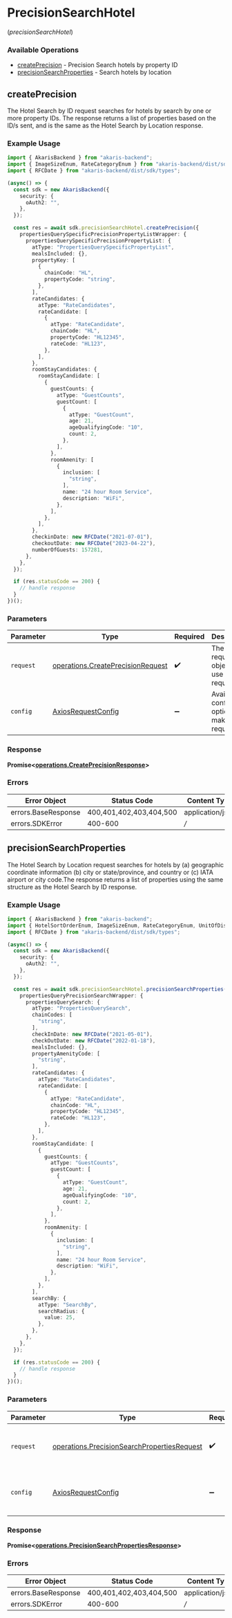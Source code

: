 # PrecisionSearchHotel
(*precisionSearchHotel*)

### Available Operations

* [createPrecision](#createprecision) - Precision Search hotels by property ID
* [precisionSearchProperties](#precisionsearchproperties) - Search hotels by location

## createPrecision

The Hotel Search by ID request searches for hotels by search by one or more property IDs. The response returns a list of properties based on the ID/s sent, and is the same as the Hotel Search by Location response.

### Example Usage

```typescript
import { AkarisBackend } from "akaris-backend";
import { ImageSizeEnum, RateCategoryEnum } from "akaris-backend/dist/sdk/models/shared";
import { RFCDate } from "akaris-backend/dist/sdk/types";

(async() => {
  const sdk = new AkarisBackend({
    security: {
      oAuth2: "",
    },
  });

  const res = await sdk.precisionSearchHotel.createPrecision({
    propertiesQuerySpecificPrecisionPropertyListWrapper: {
      propertiesQuerySpecificPrecisionPropertyList: {
        atType: "PropertiesQuerySpecificPropertyList",
        mealsIncluded: {},
        propertyKey: [
          {
            chainCode: "HL",
            propertyCode: "string",
          },
        ],
        rateCandidates: {
          atType: "RateCandidates",
          rateCandidate: [
            {
              atType: "RateCandidate",
              chainCode: "HL",
              propertyCode: "HL12345",
              rateCode: "HL123",
            },
          ],
        },
        roomStayCandidates: {
          roomStayCandidate: [
            {
              guestCounts: {
                atType: "GuestCounts",
                guestCount: [
                  {
                    atType: "GuestCount",
                    age: 21,
                    ageQualifyingCode: "10",
                    count: 2,
                  },
                ],
              },
              roomAmenity: [
                {
                  inclusion: [
                    "string",
                  ],
                  name: "24 hour Room Service",
                  description: "WiFi",
                },
              ],
            },
          ],
        },
        checkinDate: new RFCDate("2021-07-01"),
        checkoutDate: new RFCDate("2023-04-22"),
        numberOfGuests: 157281,
      },
    },
  });

  if (res.statusCode == 200) {
    // handle response
  }
})();
```

### Parameters

| Parameter                                                                                  | Type                                                                                       | Required                                                                                   | Description                                                                                |
| ------------------------------------------------------------------------------------------ | ------------------------------------------------------------------------------------------ | ------------------------------------------------------------------------------------------ | ------------------------------------------------------------------------------------------ |
| `request`                                                                                  | [operations.CreatePrecisionRequest](../../sdk/models/operations/createprecisionrequest.md) | :heavy_check_mark:                                                                         | The request object to use for the request.                                                 |
| `config`                                                                                   | [AxiosRequestConfig](https://axios-http.com/docs/req_config)                               | :heavy_minus_sign:                                                                         | Available config options for making requests.                                              |


### Response

**Promise<[operations.CreatePrecisionResponse](../../sdk/models/operations/createprecisionresponse.md)>**
### Errors

| Error Object            | Status Code             | Content Type            |
| ----------------------- | ----------------------- | ----------------------- |
| errors.BaseResponse     | 400,401,402,403,404,500 | application/json        |
| errors.SDKError         | 400-600                 | */*                     |

## precisionSearchProperties

The Hotel Search by Location request searches for hotels by (a) geographic coordinate information (b) city or state/province, and country or (c) IATA airport or city code.The response returns a list of properties using the same structure as the Hotel Search by ID response.

### Example Usage

```typescript
import { AkarisBackend } from "akaris-backend";
import { HotelSortOrderEnum, ImageSizeEnum, RateCategoryEnum, UnitOfDistanceEnum } from "akaris-backend/dist/sdk/models/shared";
import { RFCDate } from "akaris-backend/dist/sdk/types";

(async() => {
  const sdk = new AkarisBackend({
    security: {
      oAuth2: "",
    },
  });

  const res = await sdk.precisionSearchHotel.precisionSearchProperties({
    propertiesQueryPrecisionSearchWrapper: {
      propertiesQuerySearch: {
        atType: "PropertiesQuerySearch",
        chainCodes: [
          "string",
        ],
        checkInDate: new RFCDate("2021-05-01"),
        checkOutDate: new RFCDate("2022-01-18"),
        mealsIncluded: {},
        propertyAmenityCode: [
          "string",
        ],
        rateCandidates: {
          atType: "RateCandidates",
          rateCandidate: [
            {
              atType: "RateCandidate",
              chainCode: "HL",
              propertyCode: "HL12345",
              rateCode: "HL123",
            },
          ],
        },
        roomStayCandidate: [
          {
            guestCounts: {
              atType: "GuestCounts",
              guestCount: [
                {
                  atType: "GuestCount",
                  age: 21,
                  ageQualifyingCode: "10",
                  count: 2,
                },
              ],
            },
            roomAmenity: [
              {
                inclusion: [
                  "string",
                ],
                name: "24 hour Room Service",
                description: "WiFi",
              },
            ],
          },
        ],
        searchBy: {
          atType: "SearchBy",
          searchRadius: {
            value: 25,
          },
        },
      },
    },
  });

  if (res.statusCode == 200) {
    // handle response
  }
})();
```

### Parameters

| Parameter                                                                                                      | Type                                                                                                           | Required                                                                                                       | Description                                                                                                    |
| -------------------------------------------------------------------------------------------------------------- | -------------------------------------------------------------------------------------------------------------- | -------------------------------------------------------------------------------------------------------------- | -------------------------------------------------------------------------------------------------------------- |
| `request`                                                                                                      | [operations.PrecisionSearchPropertiesRequest](../../sdk/models/operations/precisionsearchpropertiesrequest.md) | :heavy_check_mark:                                                                                             | The request object to use for the request.                                                                     |
| `config`                                                                                                       | [AxiosRequestConfig](https://axios-http.com/docs/req_config)                                                   | :heavy_minus_sign:                                                                                             | Available config options for making requests.                                                                  |


### Response

**Promise<[operations.PrecisionSearchPropertiesResponse](../../sdk/models/operations/precisionsearchpropertiesresponse.md)>**
### Errors

| Error Object            | Status Code             | Content Type            |
| ----------------------- | ----------------------- | ----------------------- |
| errors.BaseResponse     | 400,401,402,403,404,500 | application/json        |
| errors.SDKError         | 400-600                 | */*                     |
